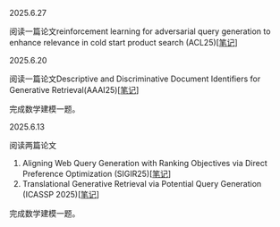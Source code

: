2025.6.27

阅读一篇论文reinforcement learning for adversarial query generation to enhance relevance in cold start product search (ACL25)[[笔记](https://github.com/24Weekly-report/Weekly-report/blob/5ec32fa242f37bc49d1486cb2e1e265265d4d9f1/%E6%9D%8E%E6%B5%A9%E5%BC%BA/%E8%AE%BA%E6%96%87%E7%AC%94%E8%AE%B0/reinforcement%20learning%20for%20adversarial%20query%20generation%20to%20enhance%20relevance%20in%20cold%20start%20product%20search%20ACL25.md)]


2025.6.20

阅读一篇论文Descriptive and Discriminative Document Identifiers for Generative Retrieval(AAAI25)[[笔记](https://github.com/24Weekly-report/Weekly-report/blob/7da1ce270211d84b2c261d88ccebf89847225709/%E6%9D%8E%E6%B5%A9%E5%BC%BA/%E8%AE%BA%E6%96%87%E7%AC%94%E8%AE%B0/Descriptive%20and%20Discriminative%20Document%20Identifiers%20for%20Generative%20Retrieval(AAAI25).md)]

完成数学建模一题。

2025.6.13

阅读两篇论文

1. Aligning Web Query Generation with Ranking Objectives via Direct Preference Optimization (SIGIR25)[[笔记](https://github.com/24Weekly-report/Weekly-report/blob/66bbf06db05cf9587472e12a7647c71d7fa43d59/%E6%9D%8E%E6%B5%A9%E5%BC%BA/%E8%AE%BA%E6%96%87%E7%AC%94%E8%AE%B0/Aligning%20Web%20Query%20Generation%20with%20Ranking%20Objectives%20via%20Direct%20Preference%20Optimization%20SIGIR25.md)]
2. Translational Generative Retrieval via Potential Query Generation (ICASSP 2025)[[笔记](https://github.com/24Weekly-report/Weekly-report/blob/82ede125e1a21486f3be490efa7f09597c67a55f/%E6%9D%8E%E6%B5%A9%E5%BC%BA/%E8%AE%BA%E6%96%87%E7%AC%94%E8%AE%B0/Translational%20Generative%20Retrieval%20via%20Potential%20Query%20Generation.md)]

完成数学建模一题。
